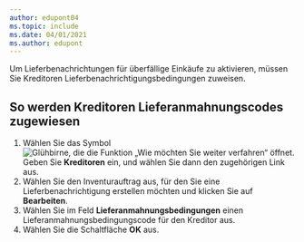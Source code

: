 ```yaml
---
author: edupont04
ms.topic: include
ms.date: 04/01/2021
ms.author: edupont
---
```

Um Lieferbenachrichtungen für überfällige Einkäufe zu aktivieren, müssen Sie Kreditoren Lieferbenachrichtigungsbedingungen zuweisen.  

## <a name="to-assign-delivery-reminder-codes-to-vendors"></a>So werden Kreditoren Lieferanmahnungscodes zugewiesen

1. Wählen Sie das Symbol ![Glühbirne, die die Funktion „Wie möchten Sie weiter verfahren“ öffnet.](../../../media/ui-search/search_small.png "Tell me-Funktion") Geben Sie **Kreditoren** ein, und wählen Sie dann den zugehörigen Link aus.  
2. Wählen Sie den Inventurauftrag aus, für den Sie eine Lieferbenachrichtigung erstellen möchten und klicken Sie auf **Bearbeiten**.  
3. Wählen Sie im Feld **Lieferanmahnungsbedingungen** einen Lieferanmahnungsbedingungscode für den Kreditor aus.  
4. Wählen Sie die Schaltfläche **OK** aus.  
